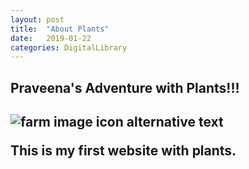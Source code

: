 ```yaml
---
layout: post
title:  "About Plants"
date:   2019-01-22
categories: DigitalLibrary
---
```


<h2>  Praveena's Adventure with Plants!!! <h2>

<img src= "https://images.pexels.com/photos/1072824/pexels-photo-1072824.jpeg" class="img-fluid" alt="farm image icon alternative text"  style="height:auto; width:auto; display:block; max-width:800px; max-height:800px; ">

This is my first website with plants. 